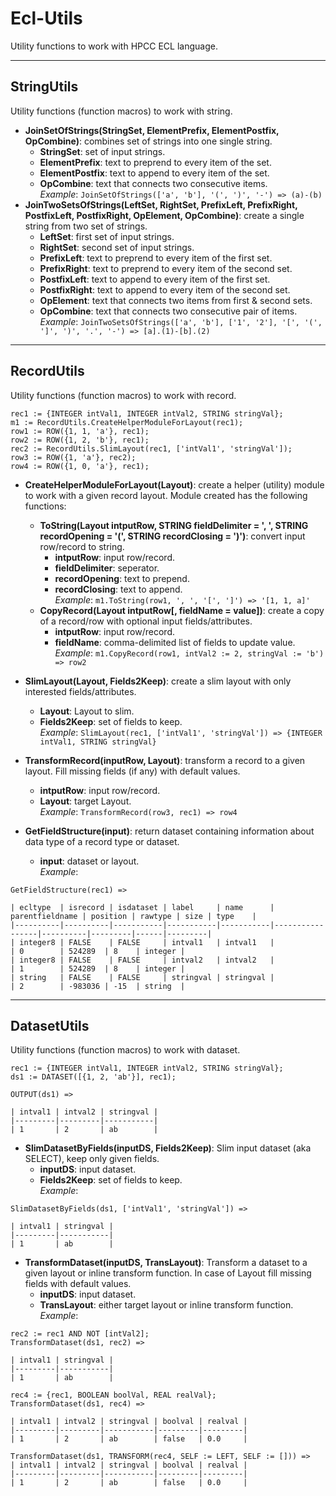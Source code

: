 Ecl-Utils
=======
Utility functions to work with HPCC ECL language.

---
## StringUtils
Utility functions (function macros) to work with string.

* **JoinSetOfStrings(StringSet, ElementPrefix, ElementPostfix, OpCombine)**: combines set of strings into one single string.
  * **StringSet**: set of input strings.
  * **ElementPrefix**: text to preprend to every item of the set.
  * **ElementPostfix**: text to append to every item of the set.
  * **OpCombine**: text that connects two consecutive items.<br/>
_Example_: `JoinSetOfStrings(['a', 'b'], '(', ')', '-') => (a)-(b)`
* **JoinTwoSetsOfStrings(LeftSet, RightSet, PrefixLeft, PrefixRight, PostfixLeft, PostfixRight, OpElement, OpCombine)**: create a single string from two set of strings.<br/>
  * **LeftSet**: first set of input strings.
  * **RightSet**: second set of input strings.
  * **PrefixLeft**: text to preprend to every item of the first set.
  * **PrefixRight**: text to preprend to every item of the second set.
  * **PostfixLeft**: text to append to every item of the first set.
  * **PostfixRight**: text to append to every item of the second set.
  * **OpElement**: text that connects two items from first & second sets.
  * **OpCombine**: text that connects two consecutive pair of items.<br/>
_Example_: `JoinTwoSetsOfStrings(['a', 'b'], ['1', '2'], '[', '(', ']', ')', '.', '-') => [a].(1)-[b].(2)`

---
## RecordUtils
Utility functions (function macros) to work with record.

```
rec1 := {INTEGER intVal1, INTEGER intVal2, STRING stringVal};
m1 := RecordUtils.CreateHelperModuleForLayout(rec1);
row1 := ROW({1, 1, 'a'}, rec1);
row2 := ROW({1, 2, 'b'}, rec1);
rec2 := RecordUtils.SlimLayout(rec1, ['intVal1', 'stringVal']);
row3 := ROW({1, 'a'}, rec2);
row4 := ROW({1, 0, 'a'}, rec1);
```

* **CreateHelperModuleForLayout(Layout)**: create a helper (utility) module to work with a given record layout. Module created has the following functions:
  * **ToString(Layout intputRow, STRING fieldDelimiter = ', ', STRING recordOpening = '(', STRING recordClosing = ')')**: convert input row/record to string.
    * **intputRow**: input row/record.
    * **fieldDelimiter**: seperator.
    * **recordOpening**: text to prepend.
    * **recordClosing**: text to append.<br/>
  _Example_: `m1.ToString(row1, ', ', '[', ']') => '[1, 1, a]'`
  * **CopyRecord(Layout intputRow[, fieldName = value])**: create a copy of a record/row with optional input fields/attributes.
    * **intputRow**: input row/record.
    * **fieldName**: comma-delimited list of fields to update value.<br/>
  _Example_: `m1.CopyRecord(row1, intVal2 := 2, stringVal := 'b') => row2`
* **SlimLayout(Layout, Fields2Keep)**: create a slim layout with only interested fields/attributes.
  * **Layout**: Layout to slim.
  * **Fields2Keep**: set of fields to keep.<br/>
_Example_: `SlimLayout(rec1, ['intVal1', 'stringVal']) => {INTEGER intVal1, STRING stringVal}`
* **TransformRecord(inputRow, Layout)**: transform a record to a given layout. Fill missing fields (if any) with default values.
  * **intputRow**: input row/record.
  * **Layout**: target Layout.<br/>
_Example_: `TransformRecord(row3, rec1) => row4`

* **GetFieldStructure(input)**: return dataset containing information about data type of a record type or dataset.
  * **input**: dataset or layout.<br/>
_Example_:
```
GetFieldStructure(rec1) =>

| ecltype  | isrecord | isdataset | label     | name      | parentfieldname | position | rawtype | size | type    | 
|----------|----------|-----------|-----------|-----------|-----------------|----------|---------|------|---------| 
| integer8 | FALSE    | FALSE     | intval1   | intval1   |                 | 0        | 524289  | 8    | integer | 
| integer8 | FALSE    | FALSE     | intval2   | intval2   |                 | 1        | 524289  | 8    | integer | 
| string   | FALSE    | FALSE     | stringval | stringval |                 | 2        | -983036 | -15  | string  | 
```

---
## DatasetUtils
Utility functions (function macros) to work with dataset.

```
rec1 := {INTEGER intVal1, INTEGER intVal2, STRING stringVal};
ds1 := DATASET([{1, 2, 'ab'}], rec1);

OUTPUT(ds1) =>

| intval1 | intval2 | stringval | 
|---------|---------|-----------| 
| 1       | 2       | ab        | 
```

* **SlimDatasetByFields(inputDS, Fields2Keep)**: Slim input dataset (aka SELECT), keep only given fields.
  * **inputDS**: input dataset.
  * **Fields2Keep**: set of fields to keep.<br/>
_Example_:
```
SlimDatasetByFields(ds1, ['intVal1', 'stringVal']) =>

| intval1 | stringval | 
|---------|-----------| 
| 1       | ab        | 
```
* **TransformDataset(inputDS, TransLayout)**: Transform a dataset to a given layout or inline transform function. In case of Layout fill missing fields with default values.
  * **inputDS**: input dataset.
  * **TransLayout**: either target layout or inline transform function.<br/>
_Example_:
```
rec2 := rec1 AND NOT [intVal2];
TransformDataset(ds1, rec2) =>

| intval1 | stringval | 
|---------|-----------| 
| 1       | ab        | 

rec4 := {rec1, BOOLEAN boolVal, REAL realVal};
TransformDataset(ds1, rec4) =>

| intval1 | intval2 | stringval | boolval | realval | 
|---------|---------|-----------|---------|---------| 
| 1       | 2       | ab        | false   | 0.0     | 

TransformDataset(ds1, TRANSFORM(rec4, SELF := LEFT, SELF := [])) =>
| intval1 | intval2 | stringval | boolval | realval | 
|---------|---------|-----------|---------|---------| 
| 1       | 2       | ab        | false   | 0.0     | 
```
